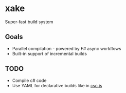 # xake

Super-fast build system

## Goals
* Parallel compilation - powered by F# async workflows
* Built-in support of incremental builds

## TODO
* Compile c# code
* Use YAML for declarative builds like in [csc.js](https://github.com/sergeyt/csc.js)

